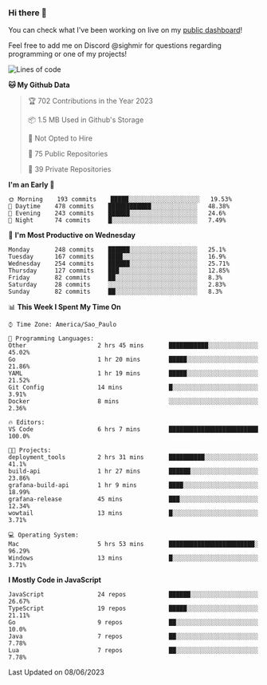 ### Hi there 👋

<!--
**guicaulada/guicaulada** is a ✨ _special_ ✨ repository because its `README.md` (this file) appears on your GitHub profile.

Here are some ideas to get you started:

- 🔭 I’m currently working on ...
- 🌱 I’m currently learning ...
- 👯 I’m looking to collaborate on ...
- 🤔 I’m looking for help with ...
- 💬 Ask me about ...
- 📫 How to reach me: ...
- 😄 Pronouns: ...
- ⚡ Fun fact: ...
-->

You can check what I've been working on live on my [public dashboard](https://guicaulada.grafana.net/public-dashboards/7b7f644500ec4e6cb5d7a4e7b5ed0dab)!

Feel free to add me on Discord @sighmir for questions regarding programming or one of my projects!

<!--START_SECTION:waka-->
![Lines of code](https://img.shields.io/badge/From%20Hello%20World%20I%27ve%20Written-11.0%20million%20lines%20of%20code-blue)

**🐱 My Github Data** 

> 🏆 702 Contributions in the Year 2023
 > 
> 📦 1.5 MB Used in Github's Storage 
 > 
> 🚫 Not Opted to Hire
 > 
> 📜 75 Public Repositories 
 > 
> 🔑 39 Private Repositories  
 > 
**I'm an Early 🐤** 

```text
🌞 Morning    193 commits    █████░░░░░░░░░░░░░░░░░░░░   19.53% 
🌆 Daytime    478 commits    ████████████░░░░░░░░░░░░░   48.38% 
🌃 Evening    243 commits    ██████░░░░░░░░░░░░░░░░░░░   24.6% 
🌙 Night      74 commits     █░░░░░░░░░░░░░░░░░░░░░░░░   7.49%

```
📅 **I'm Most Productive on Wednesday** 

```text
Monday       248 commits    ██████░░░░░░░░░░░░░░░░░░░   25.1% 
Tuesday      167 commits    ████░░░░░░░░░░░░░░░░░░░░░   16.9% 
Wednesday    254 commits    ██████░░░░░░░░░░░░░░░░░░░   25.71% 
Thursday     127 commits    ███░░░░░░░░░░░░░░░░░░░░░░   12.85% 
Friday       82 commits     ██░░░░░░░░░░░░░░░░░░░░░░░   8.3% 
Saturday     28 commits     ░░░░░░░░░░░░░░░░░░░░░░░░░   2.83% 
Sunday       82 commits     ██░░░░░░░░░░░░░░░░░░░░░░░   8.3%

```


📊 **This Week I Spent My Time On** 

```text
⌚︎ Time Zone: America/Sao_Paulo

💬 Programming Languages: 
Other                    2 hrs 45 mins       ███████████░░░░░░░░░░░░░░   45.02% 
Go                       1 hr 20 mins        █████░░░░░░░░░░░░░░░░░░░░   21.86% 
YAML                     1 hr 19 mins        █████░░░░░░░░░░░░░░░░░░░░   21.52% 
Git Config               14 mins             █░░░░░░░░░░░░░░░░░░░░░░░░   3.91% 
Docker                   8 mins              ░░░░░░░░░░░░░░░░░░░░░░░░░   2.36%

🔥 Editors: 
VS Code                  6 hrs 7 mins        █████████████████████████   100.0%

🐱‍💻 Projects: 
deployment_tools         2 hrs 31 mins       ██████████░░░░░░░░░░░░░░░   41.1% 
build-api                1 hr 27 mins        ██████░░░░░░░░░░░░░░░░░░░   23.86% 
grafana-build-api        1 hr 9 mins         ████░░░░░░░░░░░░░░░░░░░░░   18.99% 
grafana-release          45 mins             ███░░░░░░░░░░░░░░░░░░░░░░   12.34% 
wowtail                  13 mins             █░░░░░░░░░░░░░░░░░░░░░░░░   3.71%

💻 Operating System: 
Mac                      5 hrs 53 mins       ████████████████████████░   96.29% 
Windows                  13 mins             █░░░░░░░░░░░░░░░░░░░░░░░░   3.71%

```

**I Mostly Code in JavaScript** 

```text
JavaScript               24 repos            ██████░░░░░░░░░░░░░░░░░░░   26.67% 
TypeScript               19 repos            █████░░░░░░░░░░░░░░░░░░░░   21.11% 
Go                       9 repos             ██░░░░░░░░░░░░░░░░░░░░░░░   10.0% 
Java                     7 repos             ██░░░░░░░░░░░░░░░░░░░░░░░   7.78% 
Lua                      7 repos             ██░░░░░░░░░░░░░░░░░░░░░░░   7.78%

```



 Last Updated on 08/06/2023
<!--END_SECTION:waka-->
